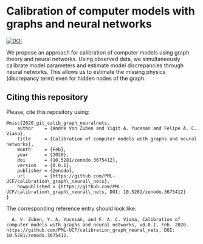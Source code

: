 # Calibration of computer models with graphs and neural networks


[![DOI](https://zenodo.org/badge/239175817.svg)](https://zenodo.org/badge/latestdoi/239175817)


We propose an approach for calibration of computer models using graph theory and neural networks.
Using observed data, we simultaneously calibrate model parameters and estimate model discrepancies through neural networks.
This allows us to estimate the missing physics (discrepancy term) even for hidden nodes of the graph.

## Citing this repository

Please, cite this repository using: 

    @misc{2020_git_calib_graph_neuralnets,
        author    = {Andre Von Zuben and Yigit A. Yucesan and Felipe A. C. Viana},
        title     = {Calibration of computer models with graphs and neural networks},
        month     = {Feb},
        year      = {2020},
        doi       = {10.5281/zenodo.3675412},
        version   = {0.0.1},
        publisher = {Zenodo},
        url       = {https://github.com/PML-UCF/calibration\_graph\_neural\_nets},
        howpublished = {https://github.com/PML-UCF/calibration\_graph\_neural\_nets, DOI: 10.5281/zenodo.3675412}
    }

The corresponding reference entry should look like:

      A. V. Zuben, Y. A. Yucesan, and F. A. C. Viana, Calibration of computer models with graphs and neural networks, v0.0.1, Feb. 2020. https://github.com/PML-UCF/calibration_graph_neural_nets, DOI: 10.5281/zenodo.3675412.

